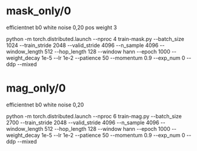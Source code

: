 # mask_only/0

efficientnet b0
white noise 0,20
pos weight 3

python -m torch.distributed.launch --nproc 4 train-mask.py --batch_size 1024 --train_stride 2048 --valid_stride 4096 --n_sample 4096 --window_length 512 --hop_length 128 --window hann --epoch 1000 --weight_decay 1e-5 --lr 1e-2 --patience 50 --momentum 0.9 --exp_num 0 --ddp --mixed


# mag_only/0

efficientnet b0
white noise 0,20

python -m torch.distributed.launch --nproc 6 train-mag.py --batch_size 2700 --train_stride 2048 --valid_stride 4096 --n_sample 4096 --window_length 512 --hop_length 128 --window hann --epoch 1000 --weight_decay 1e-5 --lr 1e-2 --patience 50 --momentum 0.9 --exp_num 0 --ddp --mixed